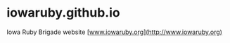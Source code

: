 iowaruby.github.io
==================

Iowa Ruby Brigade website [www.iowaruby.org](http://www.iowaruby.org)
